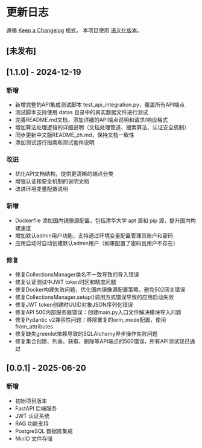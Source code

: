 # 更新日志

遵循 [Keep a Changelog](https://keepachangelog.com/zh-CN/1.0.0/) 格式，
本项目使用 [语义化版本](https://semver.org/lang/zh-CN/)。

## [未发布]

## [1.1.0] - 2024-12-19

### 新增
- 新增完整的API集成测试脚本 test_api_integration.py，覆盖所有API端点
- 测试脚本支持使用 datas 目录中的真实数据文件进行测试  
- 完善README.md文档，添加详细的API端点说明和请求/响应格式
- 增加算法处理逻辑的详细说明（文档处理管道、搜索算法、认证安全机制）
- 同步更新中文版README_zh.md，保持文档一致性
- 添加测试运行指南和测试套件说明

### 改进
- 优化API文档结构，提供更清晰的端点分类
- 增强认证和安全机制的说明文档
- 改进环境变量配置说明

### 新增
- Dockerfile 添加国内镜像源配置，包括清华大学 apt 源和 pip 源，提升国内构建速度
- 增加默认admin用户功能，支持通过环境变量配置管理员账户和密码
- 应用启动时自动创建默认admin用户（如果配置了密码且用户不存在）

### 修复
- 修复CollectionsManager类名不一致导致的导入错误
- 修复认证测试中JWT token时区和精度问题
- 修复Docker构建失败问题，优化国内镜像源配置策略，避免502网关错误
- 修复CollectionsManager.setup()调用方式错误导致的应用启动失败
- 修复JWT token创建时UUID对象JSON序列化错误
- 修复API 500内部服务器错误：创建main.py入口文件解决模块导入问题
- 修复Pydantic v2兼容性问题：移除重复的orm_mode配置，使用from_attributes
- 修复缺失greenlet依赖导致的SQLAlchemy异步操作失败问题
- 修复集合创建、列表、获取、删除等API端点的500错误，所有API测试现已通过

## [0.0.1] - 2025-06-20

### 新增
- 初始项目版本
- FastAPI 后端服务
- JWT 认证系统
- RAG 功能支持
- PostgreSQL 数据库集成
- MinIO 文件存储
